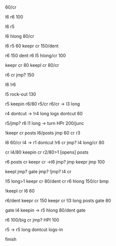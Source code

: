 60/cr

l6 r6 100

l6 r5 

l6 hlong 80/cr  

l6 r5 60 keepr cr 150/dent

r6 150 dent r6 l5 hlong/cr 100

keepr cr 80 keepl cr 80/cr

r6 cr jmp? 150

l6 !r6

l5 rock-out 130

r5 keepin r6/80 r5/cr r6/cr -> l3 long

r4 dontcut -> !r4 long logs dontcut 60

r5/jmp? r6 l1 long -> turn HPr 200/junc 

!keepr cr posts l6/posts jmp 60 cr r3

l6 60/cr l4 -> r1 dontcut !r6 cr jmp? l4 long/cr 80

cr l4/80 keepin cr r2/80>1 [opens] posts

r6 posts cr keepr cr ->l6 jmp? jmp keepr jmp 100 

keepl jmp? gate jmp? !jmp? l4 cr 

!l5 long>1 keepr cr 80/dent cr r6 hlong 150/cr bmp

!keepl cr l6 60

r6/dent keepr cr 150 keepr cr !l3 long posts gate 80 

gate l4 keepin -> r5 hlong 80/dent gate

r6 100/big cr jmp? HPl 100

r5 -> r5 long dontcut logs-in

finish


